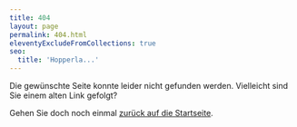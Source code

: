 ```yaml
---
title: 404
layout: page
permalink: 404.html
eleventyExcludeFromCollections: true
seo:
  title: 'Hopperla...'
---
```


Die gewünschte Seite konnte leider nicht gefunden werden. Vielleicht sind Sie einem alten Link gefolgt?

Gehen Sie doch noch einmal <a href="/">zurück auf die Startseite</a>.
